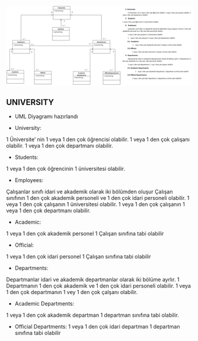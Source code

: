 ![UML diyagram.png](UML%20diyagram.png)


## UNIVERSITY
- UML Diyagramı hazırlandı

- University:

1 Üniversite’ nin 1 veya 1 den çok öğrencisi olabilir. 1 veya 1 den çok çalışanı olabilir. 1 veya 1 den çok departmanı olabilir.
	
- Students:

1 veya 1 den çok öğrencinin 1 üniversitesi olabilir.

- Employees:

Çalışanlar sınıfı idari ve akademik olarak iki bölümden oluşur Çalışan sınıfının 1 den çok akademik personeli ve 1 den çok idari personeli olabilir.
1 veya 1 den çok çalışanın 1 üniversitesi olabilir.
1	veya 1 den çok çalışanın 1 veya 1 den çok departmanı olabilir.

- Academic:

1	veya 1 den çok akademik personel 1 Çalışan sınıfına tabi olabilir

- Official:

1 veya 1 den çok idari personel 1 Çalışan sınıfına tabi olabilir

- Departments:

Departmanlar idari ve akademik departmanlar olarak iki bölüme ayrlır. 1 Departmanın 1 den çok akademik ve 1 den çok  idari personeli olabilir.
1 veya 1 den çok departmanın  1 vey 1 den çok çalşanı olabilir.
 
- Academic Departments:

1	veya 1 den çok akademik departman 1 departman sınıfına tabi olabilir.
- Official Departments:
1 veya 1 den çok idari departman 1 departman sınıfına tabi olabilir


